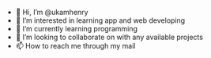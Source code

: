 - 👋 Hi, I’m @ukamhenry
- 👀 I’m interested in learning app and web developing
- 🌱 I’m currently learning programming
- 💞️ I’m looking to collaborate on with any available projects
- 📫 How to reach me through my mail

<!---
ukamhenry/ukamhenry is a ✨ special ✨ repository because its `README.md` (this file) appears on your GitHub profile.
You can click the Preview link to take a look at your changes.
--->
